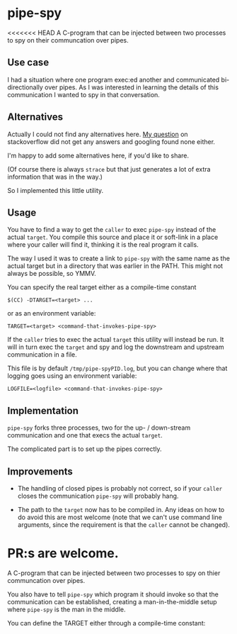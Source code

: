 # pipe-spy

<<<<<<< HEAD
A C-program that can be injected between two processes to spy on their communcation over pipes.

## Use case

I had a situation where one program exec:ed another and communicated
bi-directionally over pipes. As I was interested in learning the
details of this communication I wanted to spy in that conversation.

## Alternatives

Actually I could not find any alternatives here. [My question](https://stackoverflow.com/questions/59937720/how-to-inject-logging-of-communication-over-pipes) on
stackoverflow did not get any answers and googling found none either.

I'm happy to add some alternatives here, if you'd like to share.

(Of course there is always `strace` but that just generates a lot of
extra information that was in the way.)

So I implemented this little utility.

## Usage

You have to find a way to get the `caller` to exec `pipe-spy` instead
of the actual `target`. You compile this source and place it or
soft-link in a place where your caller will find it, thinking it is
the real program it calls.

The way I used it was to create a link to `pipe-spy` with the same
name as the actual target but in a directory that was earlier in the
PATH. This might not always be possible, so YMMV.

You can specify the real target either as a compile-time constant

    $(CC) -DTARGET=<target> ...

or as an environment variable:

    TARGET=<target> <command-that-invokes-pipe-spy>

If the `caller` tries to exec the actual `target` this utility will
instead be run. It will in turn exec the `target` and spy and log the
downstream and upstream communication in a file.

This file is by default `/tmp/pipe-spyPID.log`, but you can change
where that logging goes using an environment variable:

    LOGFILE=<logfile> <command-that-invokes-pipe-spy>


## Implementation

`pipe-spy` forks three processes, two for the up- / down-stream
communication and one that execs the actual `target`.

The complicated part is to set up the pipes correctly.

## Improvements

- The handling of closed pipes is probably not correct, so if your
`caller` closes the communication `pipe-spy` will probably hang.

- The path to the `target` now has to be compiled in. Any ideas on how
  to do avoid this are most welcome (note that we can't use command
  line arguments, since the requirement is that the `caller` cannot be
  changed).

PR:s are welcome.
=======
A C-program that can be injected between two processes to spy on thier
communcation over pipes.


You also have to tell `pipe-spy` which program it should invoke so
that the communication can be established, creating a
man-in-the-middle setup where `pipe-spy` is the man in the middle.

You can define the TARGET either through a compile-time constant:
